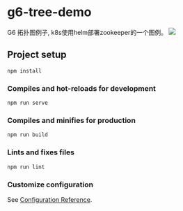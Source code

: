 # g6-tree-demo
G6 拓扑图例子, k8s使用helm部署zookeeper的一个图例。
![](/Users/blazehu/Projects/tmp/g6-tree-demo/src/assets/demo.png)

## Project setup
```
npm install
```

### Compiles and hot-reloads for development
```
npm run serve
```

### Compiles and minifies for production
```
npm run build
```

### Lints and fixes files
```
npm run lint
```

### Customize configuration
See [Configuration Reference](https://cli.vuejs.org/config/).
